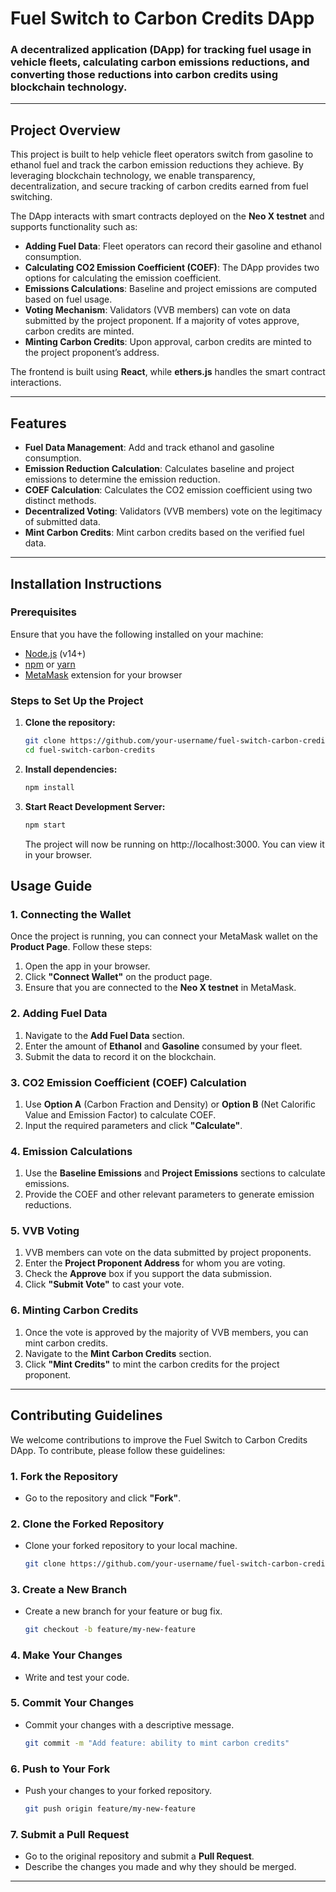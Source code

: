 # Fuel Switch to Carbon Credits DApp

### A decentralized application (DApp) for tracking fuel usage in vehicle fleets, calculating carbon emissions reductions, and converting those reductions into carbon credits using blockchain technology.

---

## Project Overview

This project is built to help vehicle fleet operators switch from gasoline to ethanol fuel and track the carbon emission reductions they achieve. By leveraging blockchain technology, we enable transparency, decentralization, and secure tracking of carbon credits earned from fuel switching.

The DApp interacts with smart contracts deployed on the **Neo X testnet** and supports functionality such as:
- **Adding Fuel Data**: Fleet operators can record their gasoline and ethanol consumption.
- **Calculating CO2 Emission Coefficient (COEF)**: The DApp provides two options for calculating the emission coefficient.
- **Emissions Calculations**: Baseline and project emissions are computed based on fuel usage.
- **Voting Mechanism**: Validators (VVB members) can vote on data submitted by the project proponent. If a majority of votes approve, carbon credits are minted.
- **Minting Carbon Credits**: Upon approval, carbon credits are minted to the project proponent’s address.

The frontend is built using **React**, while **ethers.js** handles the smart contract interactions.

---

## Features

- **Fuel Data Management**: Add and track ethanol and gasoline consumption.
- **Emission Reduction Calculation**: Calculates baseline and project emissions to determine the emission reduction.
- **COEF Calculation**: Calculates the CO2 emission coefficient using two distinct methods.
- **Decentralized Voting**: Validators (VVB members) vote on the legitimacy of submitted data.
- **Mint Carbon Credits**: Mint carbon credits based on the verified fuel data.

---

## Installation Instructions

### Prerequisites

Ensure that you have the following installed on your machine:

- [Node.js](https://nodejs.org/en/download/) (v14+)
- [npm](https://www.npmjs.com/) or [yarn](https://yarnpkg.com/)
- [MetaMask](https://metamask.io/) extension for your browser

### Steps to Set Up the Project

1. **Clone the repository:**
   ```bash
   git clone https://github.com/your-username/fuel-switch-carbon-credits.git
   cd fuel-switch-carbon-credits
   ```
2. **Install dependencies:**
   ```bash
   npm install
   ```
3. **Start React Development Server:**
   ```bash
   npm start
   ```
   The project will now be running on http://localhost:3000. You can view it in your browser.
## Usage Guide

### 1. Connecting the Wallet

Once the project is running, you can connect your MetaMask wallet on the **Product Page**. Follow these steps:
1. Open the app in your browser.
2. Click **"Connect Wallet"** on the product page.
3. Ensure that you are connected to the **Neo X testnet** in MetaMask.

### 2. Adding Fuel Data

1. Navigate to the **Add Fuel Data** section.
2. Enter the amount of **Ethanol** and **Gasoline** consumed by your fleet.
3. Submit the data to record it on the blockchain.

### 3. CO2 Emission Coefficient (COEF) Calculation

1. Use **Option A** (Carbon Fraction and Density) or **Option B** (Net Calorific Value and Emission Factor) to calculate COEF.
2. Input the required parameters and click **"Calculate"**.

### 4. Emission Calculations

1. Use the **Baseline Emissions** and **Project Emissions** sections to calculate emissions.
2. Provide the COEF and other relevant parameters to generate emission reductions.

### 5. VVB Voting

1. VVB members can vote on the data submitted by project proponents.
2. Enter the **Project Proponent Address** for whom you are voting.
3. Check the **Approve** box if you support the data submission.
4. Click **"Submit Vote"** to cast your vote.

### 6. Minting Carbon Credits

1. Once the vote is approved by the majority of VVB members, you can mint carbon credits.
2. Navigate to the **Mint Carbon Credits** section.
3. Click **"Mint Credits"** to mint the carbon credits for the project proponent.

---

## Contributing Guidelines

We welcome contributions to improve the Fuel Switch to Carbon Credits DApp. To contribute, please follow these guidelines:

### 1. Fork the Repository
- Go to the repository and click **"Fork"**.

### 2. Clone the Forked Repository
- Clone your forked repository to your local machine.
  ```bash
  git clone https://github.com/your-username/fuel-switch-carbon-credits.git
  ```
### 3. Create a New Branch
- Create a new branch for your feature or bug fix.
  ```bash
  git checkout -b feature/my-new-feature
  ```
### 4. Make Your Changes
- Write and test your code.

### 5. Commit Your Changes
- Commit your changes with a descriptive message.
  ```bash
  git commit -m "Add feature: ability to mint carbon credits"
  ```
### 6. Push to Your Fork
- Push your changes to your forked repository.
  ```bash
  git push origin feature/my-new-feature
  ```
### 7. Submit a Pull Request
- Go to the original repository and submit a **Pull Request**.
- Describe the changes you made and why they should be merged.

---



